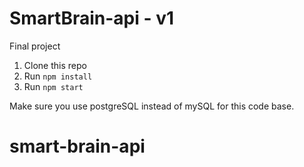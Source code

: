 # SmartBrain-api - v1
Final project 

1. Clone this repo
2. Run `npm install`
3. Run `npm start`

Make sure you use postgreSQL instead of mySQL for this code base.
# smart-brain-api
